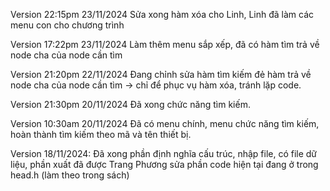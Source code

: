 Version 22:15pm 23/11/2024 Sửa xong hàm xóa cho Linh, Linh đã làm các menu con cho chương trình

Version 17:22pm 23/11/2024 Làm thêm menu sắp xếp, đã có hàm tìm trả về node cha của node cần tìm

Version 21:20pm 22/11/2024 Đang chỉnh sửa hàm tìm kiếm đẻ hàm trả về node cha của node cần tìm -> chỉ để phục vụ hàm xóa, tránh lặp code.

Version 21:30pm 20/11/2024 Đã xong chức năng tìm kiếm.

Version 10:30am 20/11/2024 Đã có menu chính, menu chức năng tìm kiếm, hoàn thành tìm kiếm theo mã và tên thiết bị.

Version 18/11/2024: Đã xong phần định nghĩa cấu trúc, nhập file, có file dữ liệu, phần xuất đã được Trang Phương sửa phần code hiện tại đang ở trong head.h (làm theo trong sách)
